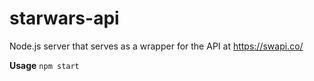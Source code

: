 # starwars-api
Node.js server that serves as a wrapper for the API at https://swapi.co/

**Usage**
`npm start`
